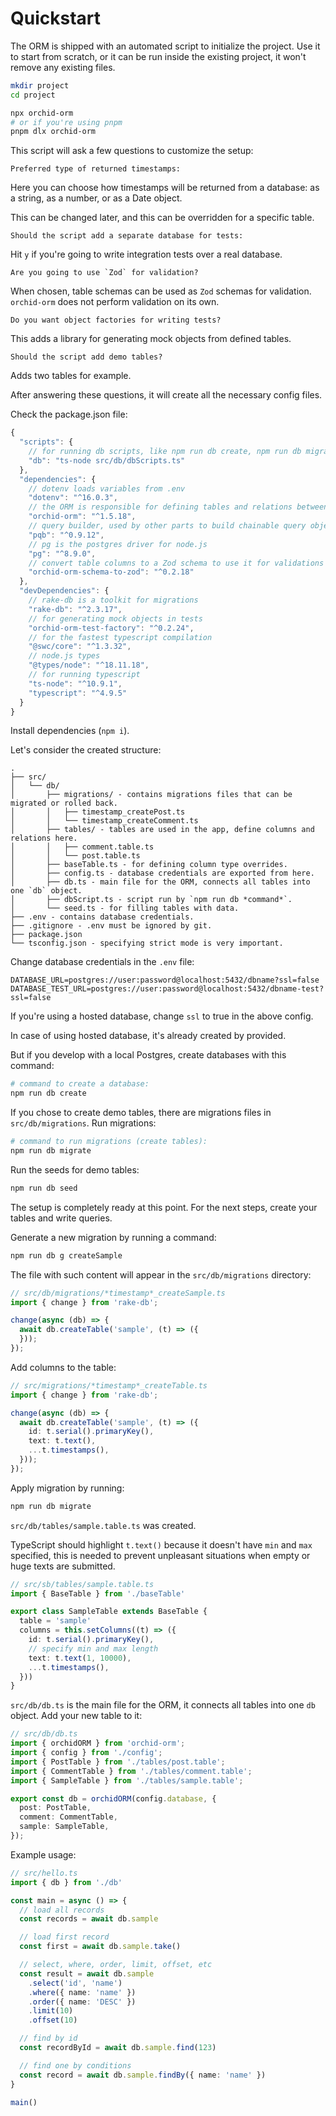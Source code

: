 # Quickstart

The ORM is shipped with an automated script to initialize the project.
Use it to start from scratch, or it can be run inside the existing project, it won't remove any existing files.

```sh
mkdir project
cd project

npx orchid-orm
# or if you're using pnpm
pnpm dlx orchid-orm
```

This script will ask a few questions to customize the setup:

```
Preferred type of returned timestamps:
```

Here you can choose how timestamps will be returned from a database: as a string, as a number, or as a Date object.

This can be changed later, and this can be overridden for a specific table.

```
Should the script add a separate database for tests:
```

Hit `y` if you're going to write integration tests over a real database.

```
Are you going to use `Zod` for validation?
```

When chosen, table schemas can be used as `Zod` schemas for validation. `orchid-orm` does not perform validation on its own.

```
Do you want object factories for writing tests?
```

This adds a library for generating mock objects from defined tables.

```
Should the script add demo tables?
```

Adds two tables for example.

After answering these questions, it will create all the necessary config files.

Check the package.json file:

```js
{
  "scripts": {
    // for running db scripts, like npm run db create, npm run db migrate
    "db": "ts-node src/db/dbScripts.ts"
  },
  "dependencies": {
    // dotenv loads variables from .env
    "dotenv": "^16.0.3",
    // the ORM is responsible for defining tables and relations between them
    "orchid-orm": "^1.5.18",
    // query builder, used by other parts to build chainable query objects
    "pqb": "^0.9.12",
    // pg is the postgres driver for node.js
    "pg": "^8.9.0",
    // convert table columns to a Zod schema to use it for validations
    "orchid-orm-schema-to-zod": "^0.2.18"
  },
  "devDependencies": {
    // rake-db is a toolkit for migrations
    "rake-db": "^2.3.17",
    // for generating mock objects in tests
    "orchid-orm-test-factory": "^0.2.24",
    // for the fastest typescript compilation
    "@swc/core": "^1.3.32",
    // node.js types
    "@types/node": "^18.11.18",
    // for running typescript
    "ts-node": "^10.9.1",
    "typescript": "^4.9.5"
  }
}
```

Install dependencies (`npm i`).

Let's consider the created structure:

```
.
├── src/
│   └── db/
│       ├── migrations/ - contains migrations files that can be migrated or rolled back.
│       │   ├── timestamp_createPost.ts
│       │   └── timestamp_createComment.ts
│       ├── tables/ - tables are used in the app, define columns and relations here.
│       │   ├── comment.table.ts
│       │   └── post.table.ts
│       ├── baseTable.ts - for defining column type overrides.
│       ├── config.ts - database credentials are exported from here.
│       ├── db.ts - main file for the ORM, connects all tables into one `db` object.
│       ├── dbScript.ts - script run by `npm run db *command*`.
│       └── seed.ts - for filling tables with data.
├── .env - contains database credentials.
├── .gitignore - .env must be ignored by git.
├── package.json
└── tsconfig.json - specifying strict mode is very important.
```

Change database credentials in the `.env` file:

```
DATABASE_URL=postgres://user:password@localhost:5432/dbname?ssl=false
DATABASE_TEST_URL=postgres://user:password@localhost:5432/dbname-test?ssl=false
```

If you're using a hosted database, change `ssl` to true in the above config.

In case of using hosted database, it's already created by provided.

But if you develop with a local Postgres, create databases with this command:

```sh
# command to create a database:
npm run db create
```

If you chose to create demo tables, there are migrations files in `src/db/migrations`. Run migrations:

```sh
# command to run migrations (create tables):
npm run db migrate
```

Run the seeds for demo tables:

```sh
npm run db seed
```

The setup is completely ready at this point. For the next steps, create your tables and write queries.

Generate a new migration by running a command:

```sh
npm run db g createSample
```

The file with such content will appear in the `src/db/migrations` directory:

```ts
// src/db/migrations/*timestamp*_createSample.ts
import { change } from 'rake-db';

change(async (db) => {
  await db.createTable('sample', (t) => ({
  }));
});
```

Add columns to the table:

```ts
// src/migrations/*timestamp*_createTable.ts
import { change } from 'rake-db';

change(async (db) => {
  await db.createTable('sample', (t) => ({
    id: t.serial().primaryKey(),
    text: t.text(),
    ...t.timestamps(),
  }));
});
```

Apply migration by running:

```sh
npm run db migrate
```

`src/db/tables/sample.table.ts` was created.

TypeScript should highlight `t.text()` because it doesn't have `min` and `max` specified,
this is needed to prevent unpleasant situations when empty or huge texts are submitted.

```ts
// src/sb/tables/sample.table.ts
import { BaseTable } from './baseTable'

export class SampleTable extends BaseTable {
  table = 'sample'
  columns = this.setColumns((t) => ({
    id: t.serial().primaryKey(),
    // specify min and max length
    text: t.text(1, 10000),
    ...t.timestamps(),
  }))
}
```

`src/db/db.ts` is the main file for the ORM, it connects all tables into one `db` object. Add your new table to it:

```ts
// src/db/db.ts
import { orchidORM } from 'orchid-orm';
import { config } from './config';
import { PostTable } from './tables/post.table';
import { CommentTable } from './tables/comment.table';
import { SampleTable } from './tables/sample.table';

export const db = orchidORM(config.database, {
  post: PostTable,
  comment: CommentTable,
  sample: SampleTable,
});
```

Example usage:

```ts
// src/hello.ts
import { db } from './db'

const main = async () => {
  // load all records
  const records = await db.sample

  // load first record
  const first = await db.sample.take()

  // select, where, order, limit, offset, etc
  const result = await db.sample
    .select('id', 'name')
    .where({ name: 'name' })
    .order({ name: 'DESC' })
    .limit(10)
    .offset(10)

  // find by id
  const recordById = await db.sample.find(123)

  // find one by conditions
  const record = await db.sample.findBy({ name: 'name' })
}

main()
```
